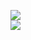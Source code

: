 [![](https://img.shields.io/badge/Made%20With-Github%20Spray-lightgrey.svg?style=for-the-badge&logo=github)](https://github.com/Annihil/github-spray#3141)  
[![](https://i.imgur.com/2DrTn0Z.gif)](https://github.com/Annihil/github-spray)